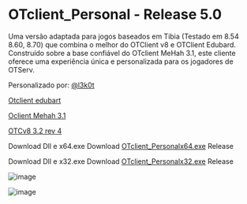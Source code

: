 # OTclient_Personal - Release 5.0 
Uma versão adaptada para jogos baseados em Tibia (Testado em 8.54 8.60, 8.70) que combina o melhor do OTClient v8 e OTClient Edubard. Construído sobre a base confiável do OTclient MeHah 3.1, este cliente oferece uma experiência única e personalizada para os jogadores de OTServ.

Personalizado por: [@l3k0t](https://tibiaking.com/profile/76262-l3k0t/)

[Otclient edubart](https://github.com/edubart/otclient)

[Oclient Mehah 3.1](https://github.com/mehah/otclient)

[OTCv8 3.2 rev 4](https://github.com/OTCv8/otclientv8)

Download Dll e x64.exe Download [OTclient_Personalx64.exe](https://www.mediafire.com/file/154y5qh0lfmuyz3/OTclient_Personalx64.zip/file) Release

Download Dll e x32.exe Download [OTclient_Personalx32.exe](https://www.mediafire.com/file/0f98636mt7a8wcg/OTclient_Personalx32.zip/file) Release

![image](https://github.com/l3k0t/OTcliente_Personal_5.0/assets/93864048/196f149e-c555-414b-a2e0-7697f49238ab)

![image](https://github.com/l3k0t/OTcliente_Personal_5.0/assets/93864048/115fc1ab-6c9c-4eef-bbea-6b51668d7836)


